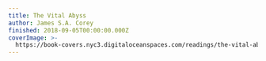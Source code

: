 ```yaml
---
title: The Vital Abyss
author: James S.A. Corey
finished: 2018-09-05T00:00:00.000Z
coverImage: >-
  https://book-covers.nyc3.digitaloceanspaces.com/readings/the-vital-abyss-01.jpg
---
```

